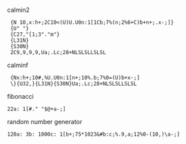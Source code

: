 calmin2

```
 {N 10,x:h+;2C10<(U)U.U0n:1[1Cb;7%(n;2%6+C)b+n+;.x-;]}
 {U" "}
 {C27,"[1;3"."m"}
 {L31N}
 {S30N}
 2C9,9,9,9,Ua;.Lc;28+NLSLSLLSLSL
```

calminf

```
 {Nx:h+;10#,%U.U0n:1[n+;10%.b;7%0=(U)b+x-;]
 \}{U32,}{L31N}{S30N}Ua;.Lc;28+NLSLSLLSLSL
```

fibonacci

```
22a: 1[#." "$@+a-;]
```

random number generator

```
120a: 3b: 1000c: 1[b+;75*1023&#b:c;%.9,a;12%0-(10,)\a-;]
```
